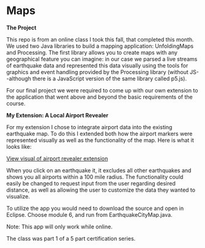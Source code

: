 # Maps



**The Project**

This repo is from an online class I took this fall, that completed this month. We used two Java libraries to build a mapping application: UnfoldingMaps and Processing. The first library allows you to create maps with any geographical feature you can imagine: in our case we parsed a live streams of earthquake data and represented this data visually using the tools for graphics and event handling provided by the Processing library (without JS--although there is a JavaScript version of the same library called p5.js).

For our final project we were required to come up with our own  extension to the application that went above and beyond the basic requirements of the course. 

**My Extension: A Local Airport Revealer**

For my extension I chose to integrate airport data into the existing earthquake map. To do this I extended both how the airport markers were represented visually as well as the functionality of the map. Here is what it looks like:  

[View visual of airport revealer extension](AirportRevealer.png)

When you click on an earthquake it, it excludes all other earthquakes and shows you all airports within a 100 mile radius.  The functionality could easily be changed to request input from the user regarding desired distance, as well as allowing the user to customize the data they wanted to visualize.

To utilize the app you would need to download the source and open in Eclipse. Choose module 6, and run from  EarthquakeCityMap.java. 

Note: This app will only work while online.

The class was part 1 of a 5 part certification series. 




